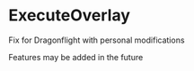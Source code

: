# ExecuteOverlay
Fix for Dragonflight with personal modifications

Features may be added in the future
